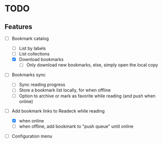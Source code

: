 # TODO

## Features

- [ ] Bookmark catalog
	- [ ] List by labels
	- [ ] List collections
	- [x] Download bookmarks
		- [ ] Only download new bookmarks, else, simply open the local copy
- [ ] Bookmarks sync
	- [ ] Sync reading progress
	- [ ] Store a bookmark list locally, for when offline
	- [ ] Option to archive or mark as favorite while reading (and push when online)
- [ ] Add bookmark links to Readeck while reading
	- [x] when online
	- [ ] when offline, add bookmark to "push queue" until online
- [ ] Configuration menu

